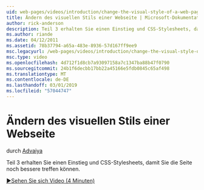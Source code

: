 ```yaml
---
uid: web-pages/videos/introduction/change-the-visual-style-of-a-web-page
title: Ändern des visuellen Stils einer Webseite | Microsoft-Dokumentation
author: rick-anderson
description: Teil 3 erhalten Sie einen Einstieg und CSS-Stylesheets, damit Sie die Seite noch bessere treffen können.
ms.author: riande
ms.date: 04/12/2011
ms.assetid: 78b37794-a65a-483e-8936-57d167ff9ee9
msc.legacyurl: /web-pages/videos/introduction/change-the-visual-style-of-a-web-page
msc.type: video
ms.openlocfilehash: 4d712f1d8cb7a93097158a7c1347ba88b47f0790
ms.sourcegitcommit: 24b1f6decbb17bb22a45166e5fdb0845c65af498
ms.translationtype: MT
ms.contentlocale: de-DE
ms.lasthandoff: 03/01/2019
ms.locfileid: "57044747"
---
```

<a name="change-the-visual-style-of-a-web-page"></a>Ändern des visuellen Stils einer Webseite
====================
durch [Advaiya](https://twitter.com/Advaiyasolns)

Teil 3 erhalten Sie einen Einstieg und CSS-Stylesheets, damit Sie die Seite noch bessere treffen können.

[&#9654;Sehen Sie sich Video (4 Minuten)](https://channel9.msdn.com/Blogs/ASP-NET-Site-Videos/change-the-visual-style-of-a-web-page)
